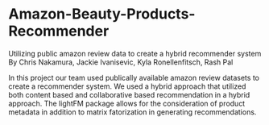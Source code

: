 # Amazon-Beauty-Products-Recommender
Utilizing public amazon review data to create a hybrid recommender system
By Chris Nakamura, Jackie Ivanisevic, Kyla Ronellenfitsch, Rash Pal

In this project our team used publically available amazon review datasets to create a recommender system.
We used a hybrid approach that utilized both content based and collaborative based recommendation in a hybrid approach.
The lightFM package allows for the consideration of product metadata in addition to matrix fatorization in generating recommendations.
